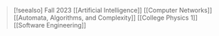 >[!seealso]  Fall 2023
> [[Artificial Intelligence]]
> [[Computer Networks]]
> [[Automata, Algorithms, and Complexity]]
> [[College Physics 1]]
> [[Software Engineering]]
> 

